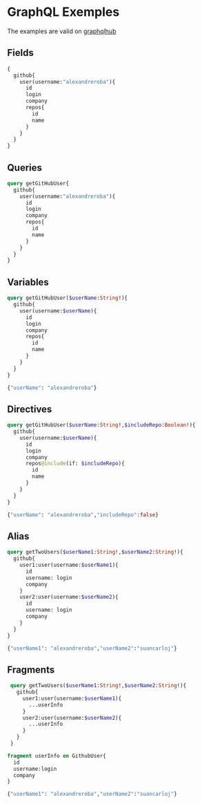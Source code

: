 # GraphQL Exemples

The examples are valid on [graphqlhub](https://www.graphqlhub.com)

## Fields 
```graphql
{
  github{
    user(username:"alexandreroba"){
      id
      login
      company
      repos{
        id
        name
      }
    }
  }
}
```

## Queries
```graphql
query getGitHubUser{
  github{
    user(username:"alexandreroba"){
      id
      login
      company
      repos{
        id
        name
      }
    }
  }
}
```

## Variables
```graphql
query getGitHubUser($userName:String!){
  github{
    user(username:$userName){
      id
      login
      company
      repos{
        id
        name
      }
    }
  }
}

{"userName": "alexandreroba"}
```

## Directives
```graphql
query getGitHubUser($userName:String!,$includeRepo:Boolean!){
  github{
    user(username:$userName){
      id
      login
      company
      repos@include(if: $includeRepo){
        id
        name
      }
    }
  }
}

{"userName": "alexandreroba","includeRepo":false}
```

## Alias
```graphql
query getTwoUsers($userName1:String!,$userName2:String!){
  github{
    user1:user(username:$userName1){
      id
      username: login
      company
    }
    user2:user(username:$userName2){
      id
      username: login
      company
    }
  }
}

{"userName1": "alexandreroba","userName2":"suancarloj"}
```

## Fragments
```graphql
 query getTwoUsers($userName1:String!,$userName2:String!){
   github{
     user1:user(username:$userName1){
       ...userInfo
     }
     user2:user(username:$userName2){
       ...userInfo
     }
   }
 }

fragment userInfo on GithubUser{
  id
  username:login
  company
}

{"userName1": "alexandreroba","userName2":"suancarloj"}
```






